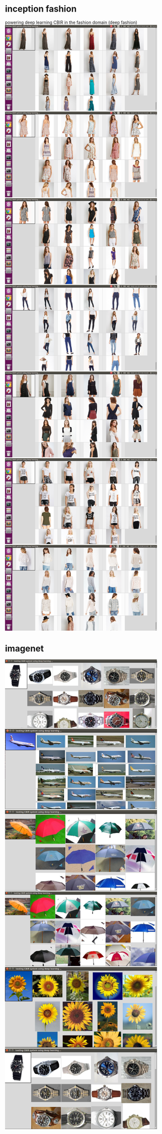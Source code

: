 # inception fashion
powering deep learning CBIR in the fashion domain (deep fashion)
![](p2.png)
![](p3.png)
![](p4.png)
![](p5.png)
![](p6.png)
![](p7.png)
![](p8.png)

# imagenet
![](x1.png)
![](x2.png)
![](x3.png)
![](x4.png)
![](x5.png)
![](x6.png)
